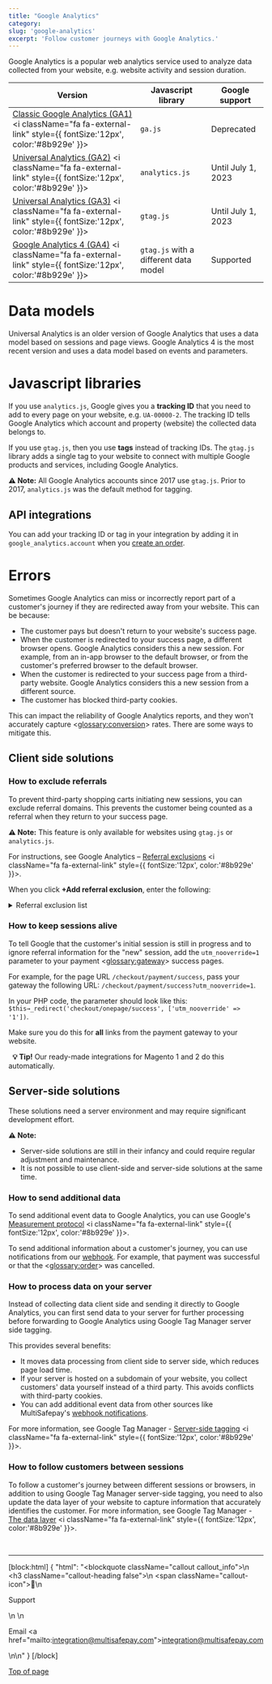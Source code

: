 ```yaml
---
title: "Google Analytics"
category: 
slug: 'google-analytics'
excerpt: 'Follow customer journeys with Google Analytics.'
---
```

Google Analytics is a popular web analytics service used to analyze data collected from your website, e.g. website activity and session duration.



| Version | Javascript library | Google support |
|---|---|---|
| <a href="https://developers.google.com/analytics/devguides/collection/gajs?hl=en" target="_blank">Classic Google Analytics (GA1)</a> <i className="fa fa-external-link" style={{ fontSize:'12px', color:'#8b929e' }}></i> | `ga.js` | Deprecated |
| <a href="https://developers.google.com/analytics/devguides/collection/analyticsjs" target="_blank">Universal Analytics (GA2)</a> <i className="fa fa-external-link" style={{ fontSize:'12px', color:'#8b929e' }}></i> | `analytics.js` | Until July 1, 2023 |
| <a href="https://developers.google.com/analytics/devguides/collection/gtagjs" target="_blank">Universal Analytics (GA3)</a> <i className="fa fa-external-link" style={{ fontSize:'12px', color:'#8b929e' }}></i> | `gtag.js` | Until July 1, 2023 |
| <a href="https://developers.google.com/analytics/devguides/collection/ga4" target="_blank">Google Analytics 4 (GA4)</a> <i className="fa fa-external-link" style={{ fontSize:'12px', color:'#8b929e' }}></i> | `gtag.js` with a different data model | Supported |

# Data models
Universal Analytics is an older version of Google Analytics that uses a data model based on sessions and page views. Google Analytics 4 is the most recent version and uses a data model based on events and parameters.

# Javascript libraries

If you use `analytics.js`, Google gives you a **tracking ID** that you need to add to every page on your website, e.g. `UA-00000-2`. The tracking ID tells Google Analytics which account and property (website) the collected data belongs to.

If you use `gtag.js`, then you use **tags** instead of tracking IDs. The `gtag.js` library adds a single tag to your website to connect with multiple Google products and services, including Google Analytics.

**⚠️ Note:** All Google Analytics accounts since 2017 use `gtag.js`. Prior to 2017, `analytics.js` was the default method for tagging.


## API integrations

You can add your tracking ID or tag in your integration by adding it in `google_analytics.account` when you [create an order](/reference/createorder/).

# Errors

Sometimes Google Analytics can miss or incorrectly report part of a customer's journey if they are redirected away from your website. This can be because:

- The customer pays but doesn't return to your website's success page.
- When the customer is redirected to your success page, a different browser opens. Google Analytics considers this a new session. For example, from an in-app browser to the default browser, or from the customer's preferred browser to the default browser.
- When the customer is redirected to your success page from a third-party website. Google Analytics considers this a new session from a different source.
- The customer has blocked third-party cookies.

This can impact the reliability of Google Analytics reports, and they won't accurately capture <<glossary:conversion>> rates. There are some ways to mitigate this.

## Client side solutions

### How to exclude referrals

To prevent third-party shopping carts initiating new sessions, you can exclude referral domains. This prevents the customer being counted as a referral when they return to your success page.

**⚠️ Note:** This feature is only available for websites using `gtag.js` or `analytics.js`.

For instructions, see Google Analytics – <a href="https://support.google.com/analytics/answer/2795830" target="_blank">Referral exclusions</a> <i className="fa fa-external-link" style={{ fontSize:'12px', color:'#8b929e' }}></i>.

When you click **+Add referral exclusion**, enter the following:

<details id="referral-exclusion-list">
<summary>Referral exclusion list</summary>
<br>

```
*.wlp-acs.com
*.securecode.com
*.arcot.com
3dsecure.icscards.nl
paypal.com
tpeweb.paybox.com
acs.netcetera.ch
3dsecure.paylife.at
3d-secure-code.de
clicksafe.lloydstsb.com
mastercardsecurecode.sparkassen-kreditkarten.de
3ds.e-cartebleue.com
acs-3dsecure.cm-cic.com
*.multisafepay.com
www.abnamro.nl
*.asnbank.nl
ideal.bunq.com
ideal.ing.nl
ideal.knab.nl
betalen.rabobank.nl
*.snsbank.nl
*.regiobank.nl
ideal.triodos.nl
ideal.vanlanschot.com
*.kbc.be
*.belfius.be
*.ing.be
*.paysafecard.com
*.alipay.com
*.trustly.com
verified-by-visa.ing-diba.de
3d-secure.pluscard.de
3dsecure-cardprocess.de
3dsecure.bw-bank.de
3dsecure.deutsche-bank.de
geschuetzteinkaufen.commerzbank.de
giropay.postbank.de
ideal.ing.nl
ps4acs.netcetera-payment.ch
sofort.com
verifiedbyvisa.comdirect.de
```
</details>

### How to keep sessions alive

To tell Google that the customer's initial session is still in progress and to ignore referral information for the "new" session, add the `utm_nooverride=1` parameter to your payment <<glossary:gateway>> success pages.

For example, for the page URL `/checkout/payment/success`, pass your gateway the following URL: `/checkout/payment/success?utm_nooverride=1`.

In your PHP code, the parameter should look like this: `$this→_redirect('checkout/onepage/success', ['utm_nooverride' => '1'])`.

Make sure you do this for **all** links from the payment gateway to your website.

&nbsp; **💡 Tip!** Our ready-made integrations for Magento 1 and 2 do this automatically.

## Server-side solutions

These solutions need a server environment and may require significant development effort.

**⚠️ Note:**
- Server-side solutions are still in their infancy and could require regular adjustment and maintenance.
- It is not possible to use client-side and server-side solutions at the same time.

### How to send additional data
To send additional event data to Google Analytics, you can use Google's <a href="https://developers.google.com/analytics/devguides/collection/protocol/ga4" target="_blank">Measurement protocol</a> <i className="fa fa-external-link" style={{ fontSize:'12px', color:'#8b929e' }}></i>.

To send additional information about a customer's journey, you can use notifications from our [webhook](/docs/webhook/). For example, that payment was successful or that the <<glossary:order>> was cancelled.

### How to process data on your server

Instead of collecting data client side and sending it directly to Google Analytics, you can first send data to your server for further processing before forwarding to Google Analytics using Google Tag Manager server side tagging.

This provides several benefits:
- It moves data processing from client side to server side, which reduces page load time.
- If your server is hosted on a subdomain of your website, you collect customers' data yourself instead of a third party. This avoids conflicts with third-party cookies.
- You can add additional event data from other sources like MultiSafepay's [webhook notifications](/docs/webhook/).

For more information, see Google Tag Manager - <a href="https://developers.google.com/tag-platform/tag-manager/server-side" target="_blank">Server-side tagging</a> <i className="fa fa-external-link" style={{ fontSize:'12px', color:'#8b929e' }}></i>.

### How to follow customers between sessions

To follow a customer's journey between different sessions or browsers, in addition to using Google Tag Manager server-side tagging, you need to also update the data layer of your website to capture information that accurately identifies the customer. For more information, see Google Tag Manager - <a href="https://developers.google.com/tag-platform/tag-manager/web/datalayer" target="_blank">The data layer</a> <i className="fa fa-external-link" style={{ fontSize:'12px', color:'#8b929e' }}></i>.

<br>

---

[block:html]
{
"html": "<blockquote className=\"callout callout_info\">\n <h3 className=\"callout-heading false\">\n <span className=\"callout-icon\">💬</span>\n <p>Support</p>\n </h3>\n <p>Email <a href=\"mailto:integration@multisafepay.com\">integration@multisafepay.com</a></p>\n</blockquote>\n"
}
[/block]

[Top of page](#)



